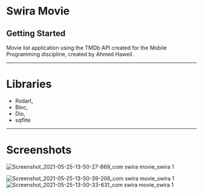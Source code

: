 # Swira Movie

## Getting Started

Movie list application using the TMDb API created for the Mobile Programming discipline, created by Ahmed Haweil.
________________________________________________________________
# Libraries
- Rxdart,
- Bloc,
- Dio,
- sqflite
_________________________________________________________________

# Screenshots
  
     

![Screenshot_2021-05-25-13-50-27-869_com swira movie_swira 1](https://user-images.githubusercontent.com/16425235/119495553-d00eaf00-bd62-11eb-9eb1-b9d30a07aa19.jpg)

![Screenshot_2021-05-25-13-50-39-206_com swira movie_swira 1](https://user-images.githubusercontent.com/16425235/119495446-b705fe00-bd62-11eb-82b3-82b72c3f348d.jpg)
![Screenshot_2021-05-25-13-50-33-631_com swira movie_swira 1](https://user-images.githubusercontent.com/16425235/119495529-c8e7a100-bd62-11eb-9e2b-7457fd4a5126.jpg)
